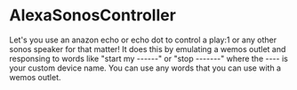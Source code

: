 # AlexaSonosController
Let's you use an anazon echo or echo dot to control a play:1 or any other sonos speaker for that matter!
It does this by emulating a wemos outlet and responsing to words like "start my ------" or "stop -------" where the ---- is your custom device name. You can use any words that you can use with a wemos outlet. 

